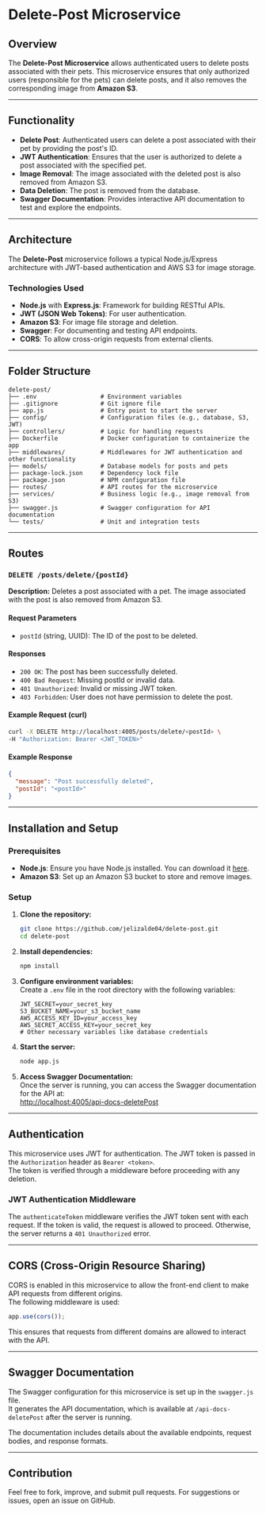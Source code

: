 # Delete-Post Microservice

## Overview

The **Delete-Post Microservice** allows authenticated users to delete posts associated with their pets. This microservice ensures that only authorized users (responsible for the pets) can delete posts, and it also removes the corresponding image from **Amazon S3**.

---

## Functionality

- **Delete Post**: Authenticated users can delete a post associated with their pet by providing the post's ID.
- **JWT Authentication**: Ensures that the user is authorized to delete a post associated with the specified pet.
- **Image Removal**: The image associated with the deleted post is also removed from Amazon S3.
- **Data Deletion**: The post is removed from the database.
- **Swagger Documentation**: Provides interactive API documentation to test and explore the endpoints.

---

## Architecture

The **Delete-Post** microservice follows a typical Node.js/Express architecture with JWT-based authentication and AWS S3 for image storage.

### Technologies Used

- **Node.js** with **Express.js**: Framework for building RESTful APIs.
- **JWT (JSON Web Tokens)**: For user authentication.
- **Amazon S3**: For image file storage and deletion.
- **Swagger**: For documenting and testing API endpoints.
- **CORS**: To allow cross-origin requests from external clients.

---

## Folder Structure

```plaintext
delete-post/
├── .env                  # Environment variables
├── .gitignore            # Git ignore file
├── app.js                # Entry point to start the server
├── config/               # Configuration files (e.g., database, S3, JWT)
├── controllers/          # Logic for handling requests
├── Dockerfile            # Docker configuration to containerize the app
├── middlewares/          # Middlewares for JWT authentication and other functionality
├── models/               # Database models for posts and pets
├── package-lock.json     # Dependency lock file
├── package.json          # NPM configuration file
├── routes/               # API routes for the microservice
├── services/             # Business logic (e.g., image removal from S3)
├── swagger.js            # Swagger configuration for API documentation
└── tests/                # Unit and integration tests
```

---

## Routes

### `DELETE /posts/delete/{postId}`

**Description:** Deletes a post associated with a pet. The image associated with the post is also removed from Amazon S3.

#### Request Parameters

- `postId` (string, UUID): The ID of the post to be deleted.

#### Responses

- `200 OK`: The post has been successfully deleted.
- `400 Bad Request`: Missing postId or invalid data.
- `401 Unauthorized`: Invalid or missing JWT token.
- `403 Forbidden`: User does not have permission to delete the post.

#### Example Request (curl)

```bash
curl -X DELETE http://localhost:4005/posts/delete/<postId> \
-H "Authorization: Bearer <JWT_TOKEN>"
```

#### Example Response

```json
{
  "message": "Post successfully deleted",
  "postId": "<postId>"
}
```

---

## Installation and Setup

### Prerequisites

- **Node.js**: Ensure you have Node.js installed. You can download it [here](https://nodejs.org/).
- **Amazon S3**: Set up an Amazon S3 bucket to store and remove images.

### Setup

1. **Clone the repository:**
   ```bash
   git clone https://github.com/jelizalde04/delete-post.git
   cd delete-post
   ```

2. **Install dependencies:**
   ```bash
   npm install
   ```

3. **Configure environment variables:**  
   Create a `.env` file in the root directory with the following variables:
   ```
   JWT_SECRET=your_secret_key
   S3_BUCKET_NAME=your_s3_bucket_name
   AWS_ACCESS_KEY_ID=your_access_key
   AWS_SECRET_ACCESS_KEY=your_secret_key
   # Other necessary variables like database credentials
   ```

4. **Start the server:**
   ```bash
   node app.js
   ```

5. **Access Swagger Documentation:**  
   Once the server is running, you can access the Swagger documentation for the API at:  
   [http://localhost:4005/api-docs-deletePost](http://localhost:4005/api-docs-deletePost)

---

## Authentication

This microservice uses JWT for authentication. The JWT token is passed in the `Authorization` header as `Bearer <token>`.  
The token is verified through a middleware before proceeding with any deletion.

### JWT Authentication Middleware

The `authenticateToken` middleware verifies the JWT token sent with each request. If the token is valid, the request is allowed to proceed. Otherwise, the server returns a `401 Unauthorized` error.

---

## CORS (Cross-Origin Resource Sharing)

CORS is enabled in this microservice to allow the front-end client to make API requests from different origins.  
The following middleware is used:

```javascript
app.use(cors());
```

This ensures that requests from different domains are allowed to interact with the API.

---

## Swagger Documentation

The Swagger configuration for this microservice is set up in the `swagger.js` file.  
It generates the API documentation, which is available at `/api-docs-deletePost` after the server is running.

The documentation includes details about the available endpoints, request bodies, and response formats.

---

## Contribution

Feel free to fork, improve, and submit pull requests. For suggestions or issues, open an issue on GitHub.
